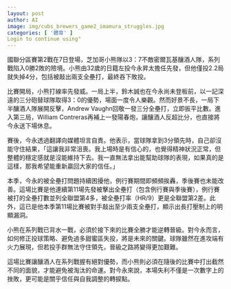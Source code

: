 ```yaml
---
layout: post
author: AI
image: img/cubs_brewers_game2_imamura_struggles.jpg
categories: [ '體育' ]
Login to continue using"
---
```

國聯分區賽第2戰在7日登場，芝加哥小熊隊以3：7不敵密爾瓦基釀酒人隊，系列戰陷入0勝2敗的險境。小熊由32歲的日籍左投今永昇太擔任先發，但他僅投2.2局就失掉4分，包括被敲出兩支全壘打，最終吞下敗投。  

比賽開局，小熊打線率先發威。一局上半，鈴木誠也在今永尚未登板前，以一記深遠的三分砲替球隊取得3：0的優勢，場面一度令人樂觀。然而好景不長，一局下半釀酒人隊展開反擊，Andrew Vaughn回敬一發三分全壘打，立即扳平比數。進入第三局，William Contreras再補上一發陽春炮，讓釀酒人反超比分，也直接將今永送下場休息。  

賽後，今永透過翻譯向媒體坦言自責。他表示，當球隊拿到3分領先時，自己卻沒能守住結果，「這讓我非常沮喪。我上場時是有信心的，也覺得精神狀況正常，但整體的穩定感就是沒能維持下去。我一直無法拿出能幫助球隊的表現，如果真的是這樣，那我希望能重新贏回大家的信任。」  

本季，今永的被全壘打問題持續困擾他，例行賽期間即頻頻挨轟，季後賽也未能改善。這場比賽是他連續第11場先發被擊出全壘打（包含例行賽與季後賽），例行賽被打的全壘打數並列全聯盟第4多，被全壘打率（HR/9）更是全聯盟第2差。此外，這已是他本季第11場比賽被對手敲出至少兩支全壘打，顯示出長打壓制上的明顯漏洞。  

小熊在系列戰已背水一戰，必須於接下來的比賽全勝才能逆轉晉級。對今永而言，如何修正投球策略、避免過多甜蜜區失投，將是未來的關鍵。球隊雖然在進攻端有火力展現，但若投手群無法守住領先，晉級之路將變得更加艱難。  

這場比賽讓釀酒人在系列戰握有絕對優勢，而小熊則必須在隨後的比賽中打出截然不同的面貌，才能避免被淘汰的命運。對今永來說，本場失利不僅是一次數字上的挫敗，更可能是關乎信任與自我調整的轉捩點。